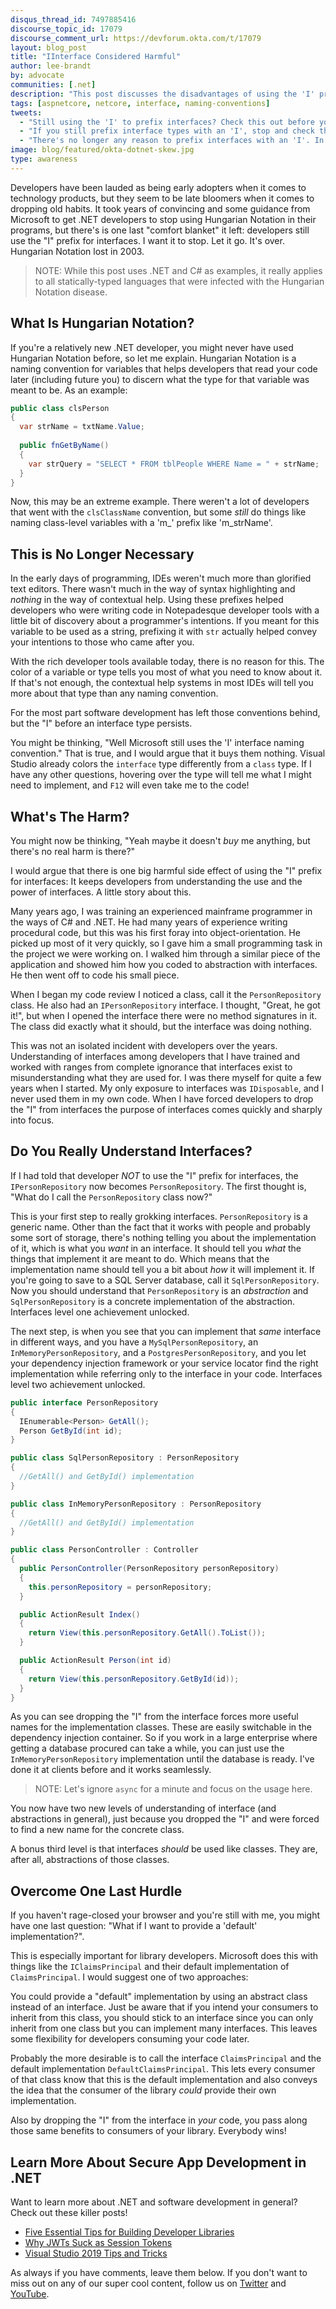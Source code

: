 ```yaml
---
disqus_thread_id: 7497885416
discourse_topic_id: 17079
discourse_comment_url: https://devforum.okta.com/t/17079
layout: blog_post
title: "IInterface Considered Harmful"
author: lee-brandt
by: advocate
communities: [.net]
description: "This post discusses the disadvantages of using the 'I' prefix for interfaces in static-typed languages."
tags: [aspnetcore, netcore, interface, naming-conventions]
tweets:
  - "Still using the 'I' to prefix interfaces? Check this out before you do!"
  - "If you still prefix interface types with an 'I', stop and check this out first!"
  - "There's no longer any reason to prefix interfaces with an 'I'. In fact, there is a good reason not to!!"
image: blog/featured/okta-dotnet-skew.jpg
type: awareness
---
```


Developers have been lauded as being early adopters when it comes to technology products, but they seem to be late bloomers when it comes to dropping old habits. It took years of convincing and some guidance from Microsoft to get .NET developers to stop using Hungarian Notation in their programs, but there's is one last "comfort blanket" it left: developers still use the "I" prefix for interfaces. I want it to stop. Let it go. It's over. Hungarian Notation lost in 2003.

>NOTE: While this post uses .NET and C# as examples, it really applies to all statically-typed languages that were infected with the Hungarian Notation disease.

## What Is Hungarian Notation?

If you're a relatively new .NET developer, you might never have used Hungarian Notation before, so let me explain. Hungarian Notation is a naming convention for variables that helps developers that read your code later (including future you) to discern what the type for that variable was meant to be. As an example:

```cs
public class clsPerson
{
  var strName = txtName.Value;
  
  public fnGetByName()
  {
    var strQuery = "SELECT * FROM tblPeople WHERE Name = " + strName;
  }
}
```

Now, this may be an extreme example. There weren't a lot of developers that went with the `clsClassName` convention, but some _still_ do things like naming class-level variables with a 'm_' prefix like 'm_strName'.

## This is No Longer Necessary

In the early days of programming, IDEs weren't much more than glorified text editors. There wasn't much in the way of syntax highlighting and _nothing_ in the way of contextual help. Using these prefixes helped developers who were writing code in Notepadesque developer tools with a little bit of discovery about a programmer's intentions. If you meant for this variable to be used as a string, prefixing it with `str` actually helped convey your intentions to those who came after you.

With the rich developer tools available today, there is no reason for this. The color of a variable or type tells you most of what you need to know about it. If that's not enough, the contextual help systems in most IDEs will tell you more about that type than any naming convention.

For the most part software development has left those conventions behind, but the "I" before an interface type persists.

You might be thinking, "Well Microsoft still uses the 'I' interface naming convention." That is true, and I would argue that it buys them nothing. Visual Studio already colors the `interface` type differently from a `class` type. If I have any other questions, hovering over the type will tell me what I might need to implement, and `F12` will even take me to the code!

## What's The Harm?

You might now be thinking, "Yeah maybe it doesn't _buy_ me anything, but there's no real harm is there?"

I would argue that there is one big harmful side effect of using the "I" prefix for interfaces: It keeps developers from understanding the use and the power of interfaces. A little story about this.

Many years ago, I was training an experienced mainframe programmer in the ways of C# and .NET. He had many years of experience writing procedural code, but this was his first foray into object-orientation. He picked up most of it very quickly, so I gave him a small programming task in the project we were working on. I walked him through a similar piece of the application and showed him how you coded to abstraction with interfaces. He then went off to code his small piece.

When I began my code review I noticed a class, call it the `PersonRepository` class. He also had an `IPersonRepository` interface. I thought, "Great, he got it!", but when I opened the interface there were no method signatures in it. The class did exactly what it should, but the interface was doing nothing.

This was not an isolated incident with developers over the years. Understanding of interfaces among developers that I have trained and worked with ranges from complete ignorance that interfaces exist to misunderstanding what they are used for. I was there myself for quite a few years when I started. My only exposure to interfaces was `IDisposable`, and I never used them in my own code. When I have forced developers to drop the "I" from interfaces the purpose of interfaces comes quickly and sharply into focus.

## Do You Really Understand Interfaces?

If I had told that developer *NOT* to use the "I" prefix for interfaces, the `IPersonRepository` now becomes `PersonRepository`. The first thought is, "What do I call the `PersonRepository` class now?"

This is your first step to really grokking interfaces. `PersonRepository` is a generic name. Other than the fact that it works with people and probably some sort of storage, there's nothing telling you about the implementation of it, which is what you _want_ in an interface. It should tell you _what_ the things that implement it are meant to do. Which means that the implementation name should tell you a bit about _how_ it will implement it. If you're going to save to a SQL Server database, call it `SqlPersonRepository`. Now you should understand that `PersonRepository` is an _abstraction_ and `SqlPersonRepository` is a concrete implementation of the abstraction. Interfaces level one achievement unlocked.

The next step, is when you see that you can implement that _same_ interface in different ways, and you have a `MySqlPersonRepository`, an `InMemoryPersonRepository`, and a `PostgresPersonRepository`, and you let your dependency injection framework or your service locator find the right implementation while referring only to the interface in your code. Interfaces level two achievement unlocked.

```cs
public interface PersonRepository
{
  IEnumerable<Person> GetAll();
  Person GetById(int id);
}

public class SqlPersonRepository : PersonRepository
{
  //GetAll() and GetById() implementation
}

public class InMemoryPersonRepository : PersonRepository
{
  //GetAll() and GetById() implementation
}

public class PersonController : Controller
{
  public PersonController(PersonRepository personRepository)
  {
    this.personRepository = personRepository;
  }

  public ActionResult Index()
  {
    return View(this.personRepository.GetAll().ToList());
  }

  public ActionResult Person(int id)
  {
    return View(this.personRepository.GetById(id));
  }
}
```

As you can see dropping the "I" from the interface forces more useful names for the implementation classes. These are easily switchable in the dependency injection container. So if you work in a large enterprise where getting a database procured can take a while, you can just use the `InMemoryPersonRepository` implementation until the database is ready. I've done it at clients before and it works seamlessly.

>NOTE: Let's ignore `async` for a minute and focus on the usage here.

You now have two new levels of understanding of interface (and abstractions in general), just because you dropped the "I" and were forced to find a new name for the concrete class.

A bonus third level is that interfaces _should_ be used like classes. They are, after all, abstractions of those classes.

## Overcome One Last Hurdle

If you haven't rage-closed your browser and you're still with me, you might have one last question: "What if I want to provide a 'default' implementation?".

This is especially important for library developers. Microsoft does this with things like the `IClaimsPrincipal` and their default implementation of `ClaimsPrincipal`. I would suggest one of two approaches:

You could provide a "default" implementation by using an abstract class instead of an interface. Just be aware that if you intend your consumers to inherit from this class, you should stick to an interface since you can only inherit from one class but you can implement many interfaces. This leaves some flexibility for developers consuming your code later.

Probably the more desirable is to call the interface `ClaimsPrincipal` and the default implementation `DefaultClaimsPrincipal`. This lets every consumer of that class know that this is the default implementation and also conveys the idea that the consumer of the library _could_ provide their own implementation.

Also by dropping the "I" from the interface in _your_ code, you pass along those same benefits to consumers of your library. Everybody wins!

## Learn More About Secure App Development in .NET

Want to learn more about .NET and software development in general? Check out these killer posts!

* [Five Essential Tips for Building Developer Libraries](https://developer.okta.com/blog/2019/06/10/five-essential-tips-for-building-developer-libraries)
* [Why JWTs Suck as Session Tokens](https://developer.okta.com/blog/2017/08/17/why-jwts-suck-as-session-tokens)
* [Visual Studio 2019 Tips and Tricks](https://developer.okta.com/blog/2019/03/25/visual-studio-2019-tips-and-tricks-aspnet)

As always if you have comments, leave them below. If you don't want to miss out on any of our super cool content, follow us on [Twitter](https://twitter.com/oktadev) and [YouTube](https://www.youtube.com/channel/UC5AMiWqFVFxF1q9Ya1FuZ_Q).
